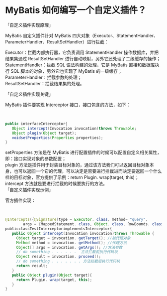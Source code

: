 # MyBatis 如何编写一个自定义插件？

「自定义插件实现原理」

MyBatis 自定义插件针对 MyBatis 四大对象（Executor、StatementHandler、ParameterHandler、ResultSetHandler）进行拦截：

Executor：拦截内部执行器，它负责调用 StatementHandler 操作数据库，并把结果集通过 ResultSetHandler 进行自动映射，另外它还处理了二级缓存的操作；  
StatementHandler：拦截 SQL 语法构建的处理，它是 MyBatis 直接和数据库执行 SQL 脚本的对象，另外它也实现了 MyBatis 的一级缓存；  
ParameterHandler：拦截参数的处理；  
ResultSetHandler：拦截结果集的处理。  

「自定义插件实现关键」

MyBatis 插件要实现 Interceptor 接口，接口包含的方法，如下：

‍

```java
public interfaceInterceptor{   
   Object intercept(Invocation invocation)throws Throwable;     
   Object plugin(Object target);  
   voidsetProperties(Properties properties);
}
```

  
setProperties 方法是在 MyBatis 进行配置插件的时候可以配置自定义相关属性，即：接口实现对象的参数配置；  
plugin 方法是插件用于封装目标对象的，通过该方法我们可以返回目标对象本身，也可以返回一个它的代理，可以决定是否要进行拦截进而决定要返回一个什么样的目标对象，官方提供了示例：return Plugin. wrap(target, this)；  
intercept 方法就是要进行拦截的时候要执行的方法。  
「自定义插件实现示例」

官方插件实现：

‍

```java
@Intercepts({@Signature(type = Executor. class, method= "query",
        args = {MappedStatement. class, Object. class, RowBounds. class, ResultHandler. class})})
publicclassTestInterceptorimplementsInterceptor{
   public Object intercept(Invocation invocation)throws Throwable {
     Object target = invocation. getTarget(); //被代理对象
     Method method = invocation. getMethod(); //代理方法
     Object[] args = invocation. getArgs(); //方法参数
     // do something . . . . . .  方法拦截前执行代码块
     Object result = invocation. proceed();
     // do something . . . . . . . 方法拦截后执行代码块
     return result;
   }
   public Object plugin(Object target){
     return Plugin. wrap(target, this);
   }
}
```

